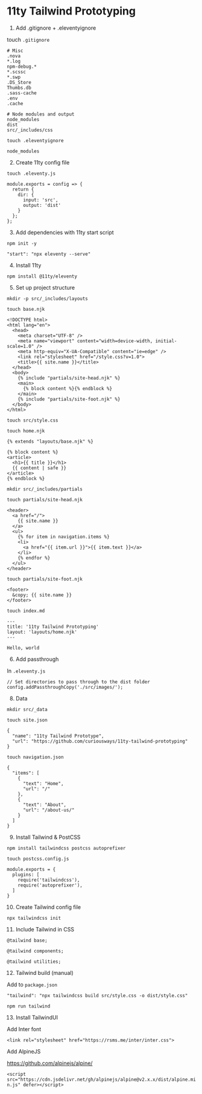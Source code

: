 # 11ty Tailwind Prototyping

1. Add .gitignore + .eleventyignore

touch `.gitignore`
```
# Misc
.nova
*.log
npm-debug.*
*.scssc
*.swp
.DS_Store
Thumbs.db
.sass-cache
.env
.cache

# Node modules and output
node_modules
dist
src/_includes/css
```

`touch .eleventyignore`

```
node_modules
```

2. Create 11ty config file

`touch .eleventy.js`

```
module.exports = config => {
  return {
    dir: {
      input: 'src',
      output: 'dist'
    }
  };
};
```
3. Add dependencies with 11ty start script

`npm init -y`

`"start": "npx eleventy --serve"`

4. Install 11ty

`npm install @11ty/eleventy`

5. Set up project structure

`mkdir -p src/_includes/layouts`

`touch base.njk`

```
<!DOCTYPE html>
<html lang="en">
  <head>
    <meta charset="UTF-8" />
    <meta name="viewport" content="width=device-width, initial-scale=1.0" />
    <meta http-equiv="X-UA-Compatible" content="ie=edge" />
    <link rel="stylesheet" href="/style.css?v=1.0">
    <title>{{ site.name }}</title>
  </head>
  <body>
    {% include "partials/site-head.njk" %}
    <main>
      {% block content %}{% endblock %}
    </main>
    {% include "partials/site-foot.njk" %}
  </body>
</html>
```

`touch src/style.css`

`touch home.njk`

```
{% extends "layouts/base.njk" %} 

{% block content %}
<article>
  <h1>{{ title }}</h1>
  {{ content | safe }}
</article>
{% endblock %}
```

`mkdir src/_includes/partials`

`touch partials/site-head.njk`

```
<header>
  <a href="/">
    {{ site.name }}
  </a>
  <ul>
    {% for item in navigation.items %}
    <li>
      <a href="{{ item.url }}">{{ item.text }}</a>
    </li>
    {% endfor %}
  </ul>
</header>
```

`touch partials/site-foot.njk`

```
<footer>
  &copy; {{ site.name }}
</footer>
```

`touch index.md`

```
---
title: '11ty Tailwind Prototyping'
layout: 'layouts/home.njk'
---

Hello, world
```

6. Add passthrough

In `.eleventy.js`
```
// Set directories to pass through to the dist folder
config.addPassthroughCopy('./src/images/');
```

8. Data

`mkdir src/_data`

`touch site.json`

```
{
  "name": "11ty Tailwind Prototype",
  "url": "https://github.com/curiousways/11ty-tailwind-prototyping"
}
```

`touch navigation.json`

```
{
  "items": [
    {
      "text": "Home",
      "url": "/"
    },
    {
      "text": "About",
      "url": "/about-us/"
    }
  ]
}
```

9. Install Tailwind & PostCSS

`npm install tailwindcss postcss autoprefixer`

`touch postcss.config.js`

```
module.exports = {
  plugins: [
    require('tailwindcss'),
    require('autoprefixer'),
  ]
}
```

10. Create Tailwind config file

`npx tailwindcss init`

11. Include Tailwind in CSS

```
@tailwind base;

@tailwind components;

@tailwind utilities;
```

12. Tailwind build (manual)

Add to `package.json`

`"tailwind": "npx tailwindcss build src/style.css -o dist/style.css"`

`npm run tailwind`

13. Install TailwindUI

Add Inter font

`<link rel="stylesheet" href="https://rsms.me/inter/inter.css">`

Add AlpineJS

https://github.com/alpinejs/alpine/

`<script src="https://cdn.jsdelivr.net/gh/alpinejs/alpine@v2.x.x/dist/alpine.min.js" defer></script>`
